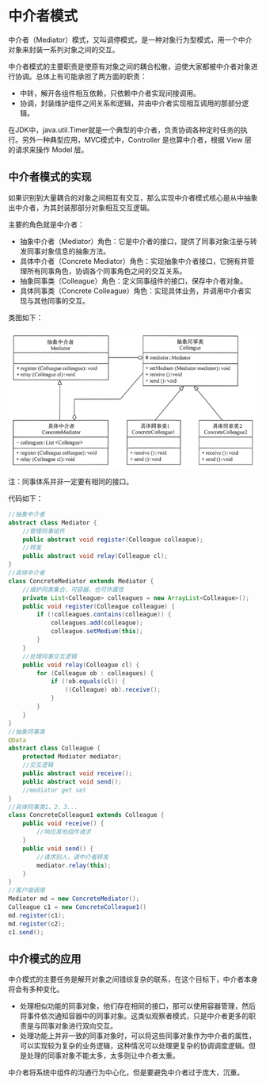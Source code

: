 # 中介者模式

中介者（Mediator）模式，又叫调停模式，是一种对象行为型模式，用一个中介对象来封装一系列对象之间的交互。

中介者模式的主要职责是使原有对象之间的耦合松散，迫使大家都被中介者对象进行协调。总体上有可能承担了两方面的职责：

- 中转，解开各组件相互依赖，只依赖中介者实现间接调用。
- 协调，封装维护组件之间关系和逻辑，并由中介者实现相互调用的那部分逻辑。

在JDK中，java.util.Timer就是一个典型的中介者，负责协调各种定时任务的执行。另外一种典型应用，MVC模式中，Controller 是也算中介者，根据 View 层的请求来操作 Model 层。

## 中介者模式的实现

如果识别到大量耦合的对象之间相互有交互，那么实现中介者模式核心是从中抽象出中介者，为其封装那部分对象相互交互逻辑。

主要的角色就是中介者：

- 抽象中介者（Mediator）角色：它是中介者的接口，提供了同事对象注册与转发同事对象信息的抽象方法。
- 具体中介者（Concrete Mediator）角色：实现抽象中介者接口，它拥有并管理所有同事角色，协调各个同事角色之间的交互关系。
- 抽象同事类（Colleague）角色：定义同事组件的接口，保存中介者对象。
- 具体同事类（Concrete Colleague）角色：实现具体业务，并调用中介者实现与其他同事的交互。

类图如下：

![pattern_mediator](pattern_mediator.png)

注：同事体系并非一定要有相同的接口。

代码如下：

```java
//抽象中介者
abstract class Mediator {
    //管理同事组件
    public abstract void register(Colleague colleague);
    //转发
    public abstract void relay(Colleague cl); 
}
//具体中介者
class ConcreteMediator extends Mediator {
    //维护同类集合，可容器，也可作属性
    private List<Colleague> colleagues = new ArrayList<Colleague>();
    public void register(Colleague colleague) {
        if (!colleagues.contains(colleague)) {
            colleagues.add(colleague);
            colleague.setMedium(this);
        }
    }
    //处理同事交互逻辑
    public void relay(Colleague cl) {
        for (Colleague ob : colleagues) {
            if (!ob.equals(cl)) {
                ((Colleague) ob).receive();
            }
        }
    }
}
//抽象同事类
@Data
abstract class Colleague {
    protected Mediator mediator;
    //交互逻辑
    public abstract void receive();
    public abstract void send();
    //mediator get set
}
//具体同事类1、2、3...
class ConcreteColleague1 extends Colleague {
    public void receive() {
        //响应其他组件请求
    }
    public void send() {
        //请求别人，请中介者转发
        mediator.relay(this); 
    }
}
//客户端调用
Mediator md = new ConcreteMediator();
Colleague c1 = new ConcreteColleague1()
md.register(c1);
md.register(c2);
c1.send();
```

## 中介模式的应用

中介模式的主要任务是解开对象之间错综复杂的联系，在这个目标下，中介者本身将会有多种变化。

- 处理相似功能的同事对象，他们存在相同的接口，那可以使用容器管理，然后将事件依次通知容器中的同事对象。这类似观察者模式，只是中介者更多的职责是与同事对象进行双向交互。
- 处理功能上并非一致的同事对象时，可以将这些同事对象作为中介者的属性，可以实现较为复杂的业务逻辑，这种情况可以处理更复杂的协调调度逻辑。但是处理的同事对象不能太多，太多则让中介者太重。

中介者将系统中组件的沟通行为中心化，但是要避免中介者过于庞大，沉重。

